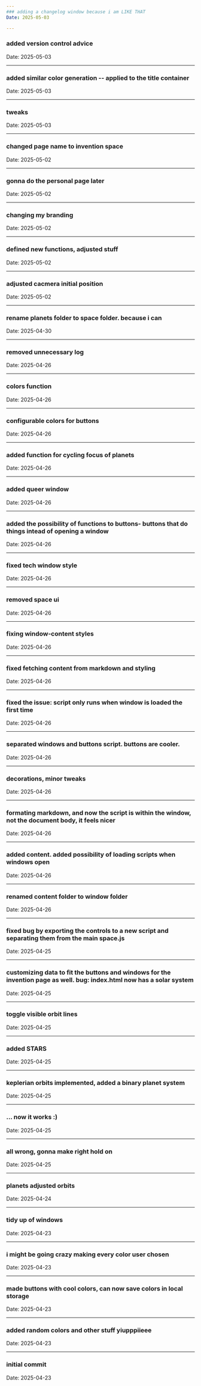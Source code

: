 ```yaml
---
### adding a changelog window because i am LIKE THAT
Date: 2025-05-03

---
```

### added version control advice
Date: 2025-05-03

---
### added similar color generation -- applied to the title container
Date: 2025-05-03

---
### tweaks
Date: 2025-05-03

---
### changed page name to invention space
Date: 2025-05-02

---
### gonna do the personal page later
Date: 2025-05-02

---
### changing my branding
Date: 2025-05-02

---
### defined new functions, adjusted stuff
Date: 2025-05-02

---
### adjusted cacmera initial position
Date: 2025-05-02

---
### rename planets folder to space folder. because i can
Date: 2025-04-30

---
### removed unnecessary log
Date: 2025-04-26

---
### colors function
Date: 2025-04-26

---
### configurable colors for buttons
Date: 2025-04-26

---
### added function for cycling focus of planets
Date: 2025-04-26

---
### added queer window
Date: 2025-04-26

---
### added the possibility of functions to buttons- buttons that do things intead of opening a window
Date: 2025-04-26

---
### fixed tech window style
Date: 2025-04-26

---
### removed space ui
Date: 2025-04-26

---
### fixing window-content styles
Date: 2025-04-26

---
### fixed fetching content from markdown and styling
Date: 2025-04-26

---
### fixed the issue: script only runs when window is loaded the first time
Date: 2025-04-26

---
### separated windows and buttons script. buttons are cooler.
Date: 2025-04-26

---
### decorations, minor tweaks
Date: 2025-04-26

---
### formating markdown, and now the script is within the window, not the document body, it feels nicer
Date: 2025-04-26

---
### added content. added possibility of loading scripts when windows open
Date: 2025-04-26

---
### renamed content folder to window folder
Date: 2025-04-26

---
### fixed bug by exporting the controls to a new script and separating them from the main space.js
Date: 2025-04-25

---
### customizing data to fit the buttons and windows for the invention page as well. bug: index.html now has a solar system
Date: 2025-04-25

---
### toggle visible orbit lines
Date: 2025-04-25

---
### added STARS
Date: 2025-04-25

---
### keplerian orbits implemented, added a binary planet system
Date: 2025-04-25

---
### ... now it works :)
Date: 2025-04-25

---
### all wrong, gonna make right hold on
Date: 2025-04-25

---
### planets adjusted orbits
Date: 2025-04-24

---
### tidy up of windows
Date: 2025-04-23

---
### i might be going crazy making every color user chosen
Date: 2025-04-23

---
### made buttons with cool colors, can now save colors in local storage
Date: 2025-04-23

---
### added random colors and other stuff yiupppiieee
Date: 2025-04-23

---
### initial commit
Date: 2025-04-23
